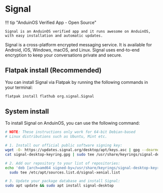 # Signal

!!! tip "AnduinOS Verified App - Open Source"

    Signal is an AnduinOS verified app and it runs awesome on AnduinOS, with easy installation and automatic updates.

Signal is a cross-platform encrypted messaging service. It is available for Android, iOS, Windows, macOS, and Linux. Signal uses end-to-end encryption to keep your conversations private and secure.

## Flatpak install (Recommended)

You can install Signal via Flatpak by running the following commands in your terminal:

```bash
flatpak install flathub org.signal.Signal
```

## System install

To install Signal on AnduinOS, you can use the following command:

```bash title="Install Signal"
# NOTE: These instructions only work for 64-bit Debian-based
# Linux distributions such as Ubuntu, Mint etc.

# 1. Install our official public software signing key:
wget -O- https://updates.signal.org/desktop/apt/keys.asc | gpg --dearmor > signal-desktop-keyring.gpg
cat signal-desktop-keyring.gpg | sudo tee /usr/share/keyrings/signal-desktop-keyring.gpg > /dev/null

# 2. Add our repository to your list of repositories:
echo 'deb [arch=amd64 signed-by=/usr/share/keyrings/signal-desktop-keyring.gpg] https://updates.signal.org/desktop/apt xenial main' |\
  sudo tee /etc/apt/sources.list.d/signal-xenial.list

# 3. Update your package database and install Signal:
sudo apt update && sudo apt install signal-desktop
```

